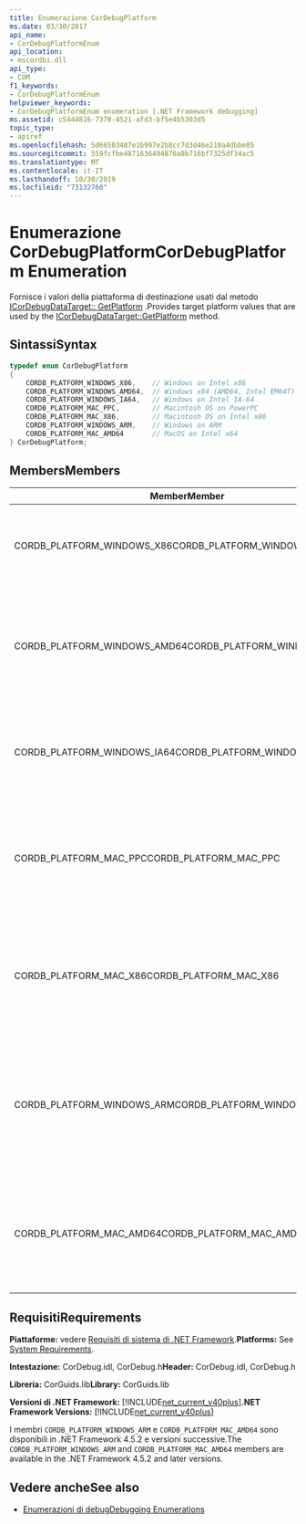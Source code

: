 ```yaml
---
title: Enumerazione CorDebugPlatform
ms.date: 03/30/2017
api_name:
- CorDebugPlatformEnum
api_location:
- mscordbi.dll
api_type:
- COM
f1_keywords:
- CorDebugPlatformEnum
helpviewer_keywords:
- CorDebugPlatformEnum enumeration [.NET Framework debugging]
ms.assetid: c5444816-7378-4521-afd3-bf5e4b5303d5
topic_type:
- apiref
ms.openlocfilehash: 5d66503487e1b997e2b8cc7d3d46e210a4dbbe05
ms.sourcegitcommit: 559fcfbe4871636494870a8b716bf7325df34ac5
ms.translationtype: MT
ms.contentlocale: it-IT
ms.lasthandoff: 10/30/2019
ms.locfileid: "73132760"
---
```

# <a name="cordebugplatform-enumeration"></a><span data-ttu-id="0e2f8-102">Enumerazione CorDebugPlatform</span><span class="sxs-lookup"><span data-stu-id="0e2f8-102">CorDebugPlatform Enumeration</span></span>
<span data-ttu-id="0e2f8-103">Fornisce i valori della piattaforma di destinazione usati dal metodo [ICorDebugDataTarget:: GetPlatform](../../../../docs/framework/unmanaged-api/debugging/icordebugdatatarget-getplatform-method.md) .</span><span class="sxs-lookup"><span data-stu-id="0e2f8-103">Provides target platform values that are used by the [ICorDebugDataTarget::GetPlatform](../../../../docs/framework/unmanaged-api/debugging/icordebugdatatarget-getplatform-method.md) method.</span></span>  
  
## <a name="syntax"></a><span data-ttu-id="0e2f8-104">Sintassi</span><span class="sxs-lookup"><span data-stu-id="0e2f8-104">Syntax</span></span>  
  
```cpp  
typedef enum CorDebugPlatform  
{  
    CORDB_PLATFORM_WINDOWS_X86,    // Windows on Intel x86  
    CORDB_PLATFORM_WINDOWS_AMD64,  // Windows x64 (AMD64, Intel EM64T)  
    CORDB_PLATFORM_WINDOWS_IA64,   // Windows on Intel IA-64  
    CORDB_PLATFORM_MAC_PPC,        // Macintosh OS on PowerPC  
    CORDB_PLATFORM_MAC_X86,        // Macintosh OS on Intel x86  
    CORDB_PLATFORM_WINDOWS_ARM,    // Windows on ARM  
    CORDB_PLATFORM_MAC_AMD64       // MacOS on Intel x64  
} CorDebugPlatform;  
```  
  
## <a name="members"></a><span data-ttu-id="0e2f8-105">Members</span><span class="sxs-lookup"><span data-stu-id="0e2f8-105">Members</span></span>  
  
|<span data-ttu-id="0e2f8-106">Member</span><span class="sxs-lookup"><span data-stu-id="0e2f8-106">Member</span></span>|<span data-ttu-id="0e2f8-107">Descrizione</span><span class="sxs-lookup"><span data-stu-id="0e2f8-107">Description</span></span>|  
|------------|-----------------|  
|<span data-ttu-id="0e2f8-108">CORDB_PLATFORM_WINDOWS_X86</span><span class="sxs-lookup"><span data-stu-id="0e2f8-108">CORDB_PLATFORM_WINDOWS_X86</span></span>|<span data-ttu-id="0e2f8-109">La piattaforma di destinazione è Windows in esecuzione su hardware Intel x86.</span><span class="sxs-lookup"><span data-stu-id="0e2f8-109">The target platform is Windows running on Intel x86 hardware.</span></span>|  
|<span data-ttu-id="0e2f8-110">CORDB_PLATFORM_WINDOWS_AMD64</span><span class="sxs-lookup"><span data-stu-id="0e2f8-110">CORDB_PLATFORM_WINDOWS_AMD64</span></span>|<span data-ttu-id="0e2f8-111">La piattaforma di destinazione è Windows a 64 bit in esecuzione su hardware AMD64 o Intel EM64T.</span><span class="sxs-lookup"><span data-stu-id="0e2f8-111">The target platform is 64 bit Windows running on AMD64 or Intel EM64T hardware.</span></span>|  
|<span data-ttu-id="0e2f8-112">CORDB_PLATFORM_WINDOWS_IA64</span><span class="sxs-lookup"><span data-stu-id="0e2f8-112">CORDB_PLATFORM_WINDOWS_IA64</span></span>|<span data-ttu-id="0e2f8-113">La piattaforma di destinazione è Windows a 32 bit in esecuzione su hardware Intel IA64.</span><span class="sxs-lookup"><span data-stu-id="0e2f8-113">The target platform is 32 bit Windows running on Intel IA-64 hardware.</span></span>|  
|<span data-ttu-id="0e2f8-114">CORDB_PLATFORM_MAC_PPC</span><span class="sxs-lookup"><span data-stu-id="0e2f8-114">CORDB_PLATFORM_MAC_PPC</span></span>|<span data-ttu-id="0e2f8-115">La piattaforma di destinazione è il sistema operativo Macintosh in esecuzione su hardware PowerPC.</span><span class="sxs-lookup"><span data-stu-id="0e2f8-115">The target platform is the Macintosh operating system running on PowerPC hardware.</span></span>|  
|<span data-ttu-id="0e2f8-116">CORDB_PLATFORM_MAC_X86</span><span class="sxs-lookup"><span data-stu-id="0e2f8-116">CORDB_PLATFORM_MAC_X86</span></span>|<span data-ttu-id="0e2f8-117">La piattaforma di destinazione è il sistema operativo Macintosh in esecuzione su hardware Intel x86.</span><span class="sxs-lookup"><span data-stu-id="0e2f8-117">The target platform is the Macintosh operating system running on Intel x86 hardware.</span></span>|  
|<span data-ttu-id="0e2f8-118">CORDB_PLATFORM_WINDOWS_ARM</span><span class="sxs-lookup"><span data-stu-id="0e2f8-118">CORDB_PLATFORM_WINDOWS_ARM</span></span>|<span data-ttu-id="0e2f8-119">La piattaforma di destinazione è il sistema operativo Macintosh in esecuzione su hardware ARM di Windows.</span><span class="sxs-lookup"><span data-stu-id="0e2f8-119">The target platform is the Macintosh operating system running on Windows ARM hardware.</span></span>|  
|<span data-ttu-id="0e2f8-120">CORDB_PLATFORM_MAC_AMD64</span><span class="sxs-lookup"><span data-stu-id="0e2f8-120">CORDB_PLATFORM_MAC_AMD64</span></span>|<span data-ttu-id="0e2f8-121">La piattaforma di destinazione è il sistema operativo Macintosh in esecuzione su hardware AMD64.</span><span class="sxs-lookup"><span data-stu-id="0e2f8-121">The target platform is the Macintosh operating system running on AMD64 hardware.</span></span>|  
  
## <a name="requirements"></a><span data-ttu-id="0e2f8-122">Requisiti</span><span class="sxs-lookup"><span data-stu-id="0e2f8-122">Requirements</span></span>  
 <span data-ttu-id="0e2f8-123">**Piattaforme:** vedere [Requisiti di sistema di .NET Framework](../../../../docs/framework/get-started/system-requirements.md).</span><span class="sxs-lookup"><span data-stu-id="0e2f8-123">**Platforms:** See [System Requirements](../../../../docs/framework/get-started/system-requirements.md).</span></span>  
  
 <span data-ttu-id="0e2f8-124">**Intestazione:** CorDebug.idl, CorDebug.h</span><span class="sxs-lookup"><span data-stu-id="0e2f8-124">**Header:** CorDebug.idl, CorDebug.h</span></span>  
  
 <span data-ttu-id="0e2f8-125">**Libreria:** CorGuids.lib</span><span class="sxs-lookup"><span data-stu-id="0e2f8-125">**Library:** CorGuids.lib</span></span>  
  
 <span data-ttu-id="0e2f8-126">**Versioni di .NET Framework:** [!INCLUDE[net_current_v40plus](../../../../includes/net-current-v40plus-md.md)]</span><span class="sxs-lookup"><span data-stu-id="0e2f8-126">**.NET Framework Versions:** [!INCLUDE[net_current_v40plus](../../../../includes/net-current-v40plus-md.md)]</span></span>  
  
 <span data-ttu-id="0e2f8-127">I membri `CORDB_PLATFORM_WINDOWS_ARM` e `CORDB_PLATFORM_MAC_AMD64` sono disponibili in .NET Framework 4.5.2 e versioni successive.</span><span class="sxs-lookup"><span data-stu-id="0e2f8-127">The `CORDB_PLATFORM_WINDOWS_ARM` and `CORDB_PLATFORM_MAC_AMD64` members are available in the .NET Framework 4.5.2 and later versions.</span></span>  
  
## <a name="see-also"></a><span data-ttu-id="0e2f8-128">Vedere anche</span><span class="sxs-lookup"><span data-stu-id="0e2f8-128">See also</span></span>

- [<span data-ttu-id="0e2f8-129">Enumerazioni di debug</span><span class="sxs-lookup"><span data-stu-id="0e2f8-129">Debugging Enumerations</span></span>](../../../../docs/framework/unmanaged-api/debugging/debugging-enumerations.md)
